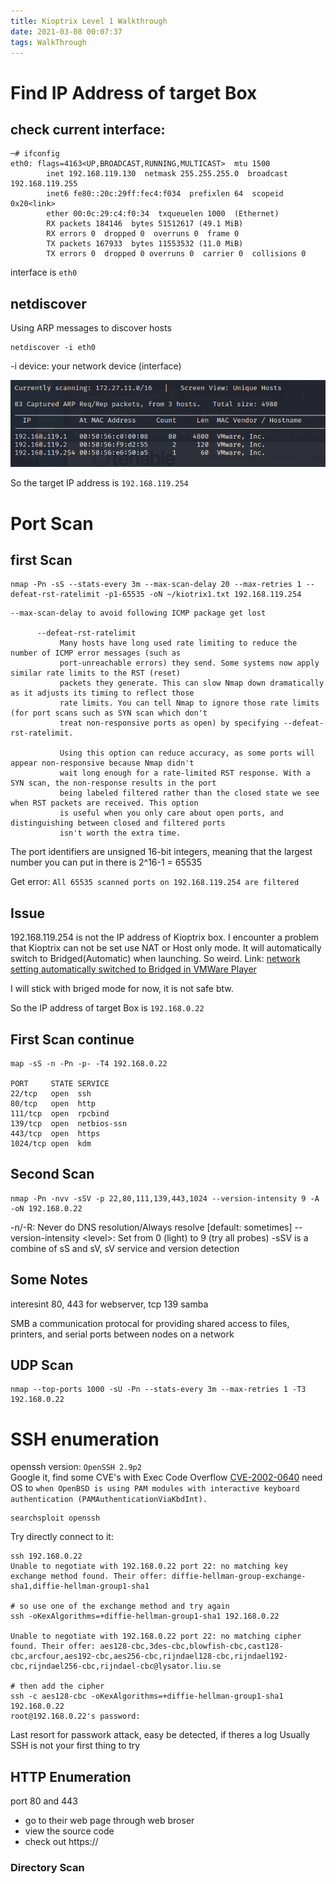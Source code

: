 ```yaml
---
title: Kioptrix Level 1 Walkthrough
date: 2021-03-08 00:07:37
tags: WalkThrough
---
```


# Find IP Address of target Box
## check current interface:
```
─# ifconfig                                                     
eth0: flags=4163<UP,BROADCAST,RUNNING,MULTICAST>  mtu 1500
        inet 192.168.119.130  netmask 255.255.255.0  broadcast 192.168.119.255
        inet6 fe80::20c:29ff:fec4:f034  prefixlen 64  scopeid 0x20<link>
        ether 00:0c:29:c4:f0:34  txqueuelen 1000  (Ethernet)
        RX packets 184146  bytes 51512617 (49.1 MiB)
        RX errors 0  dropped 0  overruns 0  frame 0
        TX packets 167933  bytes 11553532 (11.0 MiB)
        TX errors 0  dropped 0 overruns 0  carrier 0  collisions 0

```
interface is `eth0`

## netdiscover
Using ARP messages to discover hosts
```
netdiscover -i eth0 
```
-i device: your network device (interface)  

![image](/images/netdiscover.png "screenshot of netdiscover")

So the target IP address is `192.168.119.254`
 
# Port Scan
## first Scan
```
nmap -Pn -sS --stats-every 3m --max-scan-delay 20 --max-retries 1 --defeat-rst-ratelimit -p1-65535 -oN ~/kiotrix1.txt 192.168.119.254
```

```
--max-scan-delay to avoid following ICMP package get lost  

      --defeat-rst-ratelimit
           Many hosts have long used rate limiting to reduce the number of ICMP error messages (such as
           port-unreachable errors) they send. Some systems now apply similar rate limits to the RST (reset)
           packets they generate. This can slow Nmap down dramatically as it adjusts its timing to reflect those
           rate limits. You can tell Nmap to ignore those rate limits (for port scans such as SYN scan which don't
           treat non-responsive ports as open) by specifying --defeat-rst-ratelimit.

           Using this option can reduce accuracy, as some ports will appear non-responsive because Nmap didn't
           wait long enough for a rate-limited RST response. With a SYN scan, the non-response results in the port
           being labeled filtered rather than the closed state we see when RST packets are received. This option
           is useful when you only care about open ports, and distinguishing between closed and filtered ports
           isn't worth the extra time.
```
The port identifiers are unsigned 16-bit integers, meaning that the largest number you can put in there is 2^16-1 = 65535

Get error: `All 65535 scanned ports on 192.168.119.254 are filtered`


## Issue
192.168.119.254 is not the IP address of Kioptrix box. I encounter a problem that Kioptrix can not be set use NAT or Host only mode. It will automatically switch to Bridged(Automatic) when launching. So weird. Link: [network setting automatically switched to Bridged in VMWare Player](https://stackoverflow.com/questions/66538382/network-setting-automatically-switched-to-bridged-in-vmware-player)

I will stick with briged mode for now, it is not safe btw.

So the IP address of target Box is `192.168.0.22`

## First Scan continue
```
map -sS -n -Pn -p- -T4 192.168.0.22 

PORT     STATE SERVICE
22/tcp   open  ssh
80/tcp   open  http
111/tcp  open  rpcbind
139/tcp  open  netbios-ssn
443/tcp  open  https
1024/tcp open  kdm
```


## Second Scan
```
nmap -Pn -nvv -sSV -p 22,80,111,139,443,1024 --version-intensity 9 -A -oN 192.168.0.22
```
-n/-R: Never do DNS resolution/Always resolve [default: sometimes]
--version-intensity \<level\>: Set from 0 (light) to 9 (try all probes)
-sSV is a combine of sS and sV, sV service and version detection


## Some Notes
interesint 80, 443 for webserver, tcp 139 samba 

SMB a communication protocal for providing shared access to files, printers, and serial ports between nodes on a network

## UDP Scan
```
nmap --top-ports 1000 -sU -Pn --stats-every 3m --max-retries 1 -T3 192.168.0.22
```

# SSH enumeration
openssh version: `OpenSSH 2.9p2`  
Google it, find some CVE's with Exec Code Overflow [CVE-2002-0640](https://www.cvedetails.com/cve/CVE-2002-0640/)
need OS to ` when OpenBSD is using PAM modules with interactive keyboard authentication (PAMAuthenticationViaKbdInt). `

```
searchsploit openssh
```

Try directly connect to it:
```
ssh 192.168.0.22    
Unable to negotiate with 192.168.0.22 port 22: no matching key exchange method found. Their offer: diffie-hellman-group-exchange-sha1,diffie-hellman-group1-sha1

# so use one of the exchange method and try again
ssh -oKexAlgorithms=+diffie-hellman-group1-sha1 192.168.0.22 

Unable to negotiate with 192.168.0.22 port 22: no matching cipher found. Their offer: aes128-cbc,3des-cbc,blowfish-cbc,cast128-cbc,arcfour,aes192-cbc,aes256-cbc,rijndael128-cbc,rijndael192-cbc,rijndael256-cbc,rijndael-cbc@lysator.liu.se

# then add the cipher
ssh -c aes128-cbc -oKexAlgorithms=+diffie-hellman-group1-sha1 192.168.0.22 
root@192.168.0.22's password: 
```
Last resort for passwork attack, easy be detected, if theres a log
Usually SSH is not your first thing to try



## HTTP Enumeration
port 80 and 443
* go to their web page through web broser
* view the source code
* check out https://

### Directory Scan
